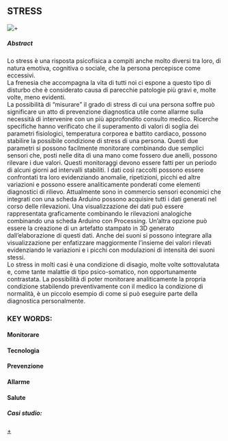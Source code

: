 ## STRESS
![+](https://i.imgur.com/KsewGw0.jpg)  
##### Abstract  
Lo stress è una risposta psicofisica a compiti anche molto diversi tra loro, di natura emotiva, cognitiva o sociale, che la persona percepisce come eccessivi.  
La frenesia che accompagna la vita di tutti noi ci espone a questo tipo di disturbo che è considerato causa di parecchie patologie più gravi e, molte volte, meno evidenti.  
La possibilità di “misurare” il grado di stress di cui una persona soffre può significare un atto di prevenzione diagnostica utile come allarme sulla necessità di intervenire con un più approfondito consulto medico. Ricerche specifiche hanno verificato che il superamento di valori di soglia dei parametri fisiologici, temperatura corporea e battito cardiaco, possono stabilire la possibile condizione di stress di una persona. Questi due parametri si possono facilmente monitorare combinando due semplici sensori che, posti nelle dita di una mano come fossero due anelli, possono rilevare i due valori.   Questi monitoraggi devono essere fatti per un periodo di alcuni giorni ad intervalli stabiliti. I dati così raccolti possono essere confrontati tra loro evidenziando anomalie, ripetizioni, picchi ed altre variazioni e possono essere analiticamente ponderati come elementi diagnostici di rilievo.   Attualmente sono in commercio sensori economici che integrati con una scheda Arduino possono acquisire tutti i dati generati nel corso delle rilevazioni. Una visualizzazione dei dati può essere rappresentata graficamente combinando le rilevazioni analogiche combinando una scheda Arduino con Processing. Un’altra opzione può essere la creazione di un artefatto stampato in 3D generato dall’elaborazione di questi dati. Anche dei suoni si possono integrare alla visualizzazione per enfatizzare maggiormente l’insieme dei valori rilevati evidenziando le variazioni e i picchi con modulazioni di intensità dei suoni stessi.  
Lo stress in molti casi è una condizione di disagio, molte volte sottovalutata e, come tante malattie di tipo psico-somatico, non opportunamente contrastata. La possibilità di poter monitorare analiticamente la propria condizione stabilendo preventivamente con il medico la condizione di normalità, è un piccolo esempio di come si può eseguire parte della diagnostica personalmente.
### KEY WORDS:  
#### Monitorare  
#### Tecnologia  
#### Prevenzione  
#### Allarme  
#### Salute  

##### Casi studio:
[+](http://www.fablabpisa.org/?p=608)
